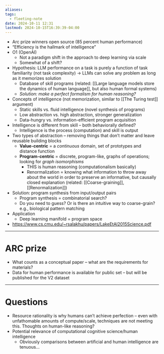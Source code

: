 ```yaml
---
aliases: 
tags:
  - fleeting-note
date: 2024-10-11 12:31
lastmod: 2024-10-15T16:39:39-04:00
---
```

- Arc prize winners open source (85 percent human performance)
- “Efficiency is the hallmark of intelligence”
- O1 (OpenAI)
	- Not a paradigm shift in the approach to deep learning via scale
	- Somewhat of a shift?
- Hypothesis: LLM performance on a task is purely a function of task familiarity (not task complexity) → LLMs can solve any problem as long as it memorizes solution
	- Database of skill programs (related: [[Large language models store the dynamics of human language]], but also human formal systems)
	- *Solution: make a perfect formalism for human reasoning?*
- Concepts of intelligence (not memorization, similar to [[The Turing test]] argument)
	- Static skills vs. fluid intelligence (novel synthesis of programs)
	- Low abstraction vs. high abstraction, stronger generalization
	- Data-hungry vs. information-efficient program acquisition
- Intelligence is different from skill – both behaviorally defined?
	- Intelligence is the process (computation) and skill is output
- Two types of abstraction – removing things that don’t matter and leave reusable building blocks
	- **Value-centric** = a *continuous* domain, set of prototypes and distance function
	- **Program-centric** = discrete, program-like, graphs of operations; looking for *graph isomorphisms*
		- THIS is human reasoning (computationalism basically)
		- Renormalization = knowing what information to throw away about the world in order to preserve an informative, but causally closed explanation (related: [[Coarse-graining]], [[Renormalization]])
- Solution: program synthesis from input/output pairs
	- Program synthesis = combinatorial search?
	- Do you need to guess? Or is there an intuitive way to coarse-grain? e.g., biological pattern matching
- Application
	- Deep learning manifold = program space
- https://www.cs.cmu.edu/~rsalakhu/papers/LakeEtAl2015Science.pdf

---
# ARC prize

- What counts as a conceptual paper – what are the requirements for materials?
- Data for human performance is available for public set – but will be published for the V2 dataset

---
# Questions

- Resource rationality is why humans can’t achieve perfection – even with unfathomable amounts of compute/scale, techniques are not meeting this. Thoughts on human-like reasoning?
- Potential relevance of computational cognitive science/human intelligence
	- Obviously comparisons between artificial and human intelligence are tenuous…
